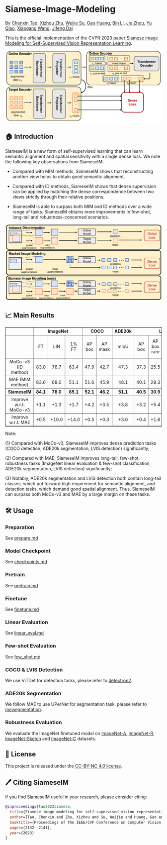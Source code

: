 # Siamese-Image-Modeling

By [Chenxin Tao](https://scholar.google.com/citations?user=sXHFIBkAAAAJ&hl=zh-CN),
[Xizhou Zhu](https://scholar.google.com/citations?user=02RXI00AAAAJ),
[Weijie Su](https://www.weijiesu.com/),
[Gao Huang](http://www.gaohuang.net/),
[Bin Li](http://staff.ustc.edu.cn/~binli/),
[Jie Zhou](https://scholar.google.com/citations?user=6a79aPwAAAAJ&hl=en),
[Yu Qiao](https://scholar.google.com.hk/citations?user=gFtI-8QAAAAJ&hl=en),
[Xiaogang Wang](http://www.ee.cuhk.edu.hk/~xgwang/),
[Jifeng Dai](https://jifengdai.org/)

This is the official implementation of the CVPR 2023 paper [Siamese Image Modeling for Self-Supervised Vision Representation Learning](https://arxiv.org/pdf/2206.01204.pdf).

![SiameseIM-overview](./figs/overview.png)

## 🏠 Introduction

SiameseIM is a new form of self-supervised learning that can learn semantic alignment and spatial sensitivity with a single dense loss. We note the following key observations from SiameseIM:

- Compared with MIM methods, SiameseIM shows that reconstructing another view helps to obtain good semantic alignment.

- Compared with ID methods, SiameseIM shows that dense supervision can be applied by matching the dense correspondence between two views strictly through their relative positions. 

- SiameseIM is able to surpass both MIM and ID methods over a wide range of tasks. SiameseIM obtains more improvements in few-shot, long-tail and robustness-concerned scenarios.


![SiameseIM-comparison](./figs/comparison.png)


## 📈 Main Results

<table border="1" width="100%">
  <tr align="center">
    <th></th>
    <th colspan="3">ImageNet</th>
    <th colspan="2">COCO</th>
    <th>ADE20k</th>
    <th colspan="4">LVIS</th>
    <th colspan="4">Robustness</th>
  </tr>
  <tr align="center">
    <td></td><td>FT</td><td>LIN</td><td>1% FT</td><td>AP box</td><td>AP mask</td><td>mIoU</td><td>AP box</td><td>AP box rare</td><td>AP mask</td><td>AP mask rare</td><td>IN-A top-1</td><td>IN-R top-1</td><td>IN-Sketch top-1</td><td>IN-C 1-mCE</td>
  </tr>
  <tr align="center">
    <td>MoCo-v3 (ID method)</td><td>83.0</td><td>76.7</td><td>63.4</td><td>47.9</td><td>42.7</td><td>47.3</td><td>37.3</td><td>25.5</td><td>35.3</td><td>25.8</td><td>32.4</td><td>49.8</td><td>35.9</td><td>55.4</td>
  </tr>
  <tr align="center">
    <td>MAE (MIM method)</td><td>83.6</td><td>68.0</td><td>51.1</td><td>51.6</td><td>45.9</td><td>48.1</td><td>40.1</td><td>29.3</td><td>38.1</td><td>29.1</td><td>35.9</td><td>48.3</td><td>34.5</td><td>48.3</td>
  </tr>
  <tr align="center">
    <td><b>SiameseIM</b></td><td><b>84.1</b></td><td><b>78.0</b></td><td><b>65.1</b></td><td><b>52.1</b></td><td><b>46.2</b></td><td><b>51.1</b></td><td><b>40.5</b></td><td><b>30.9</b></td><td><b>38.1</b></td><td><b>30.1</b></td><td><b>43.8</b></td><td><b>52.5</b></td><td><b>38.3</b></td><td><b>57.1</b></td>
  </tr>
  <tr align="center">
    <td>Improve w.r.t. MoCo-v3</td><td>+1.1</td><td>+1.3</td><td>+1.7</td><td>+4.2</td><td>+3.5</td><td>+3.8</td><td>+3.2</td><td>+5.4</td><td>+2.8</td><td>+4.3</td><td>+11.4</td><td>+2.7</td><td>+2.4</td><td>+1.7</td>
  </tr>
  <tr align="center">
    <td>Improve w.r.t. MAE</td><td>+0.5</td><td>+10.0</td><td>+14.0</td><td>+0.5</td><td>+0.3</td><td>+3.0</td><td>+0.4</td><td>+1.6</td><td>+0.0</td><td>+1.0</td><td>+7.9</td><td>+4.2</td><td>+3.8</td><td>+8.8</td>
  </tr>
</table>


Note:

(1) Compared with MoCo-v3, SiameseIM improves dense prediction tasks (COCO detection, ADE20k segmentation, LVIS detection) significantly;

(2) Compared with MAE, SiameseIM improves long-tail, few-shot, robustness tasks (ImageNet linear evaluation & few-shot classification, ADE20k segmentation, LVIS detection) significantly;

(3) Notably, ADE20k segmentation and LVIS detection both contain long-tail classes, which put forward high requirement for semantic alignment, and detection tasks, which demand good spatial alignment. Thus, SiameseIM can surpass both MoCo-v3 and MAE by a large margin on these tasks.


## 🛠️ Usage
### Preparation

See [prepare.md](docs/prepare.md)

### Model Checkpoint

See [checkpoints.md](docs/checkpoints.md)

### Pretrain

See [pretrain.md](docs/pretrain.md)

### Finetune

See [finetune.md](docs/finetune.md)

### Linear Evaluation

See [linear_eval.md](docs/linear_eval.md)

### Few-shot Evaluation

See [few_shot.md](docs/few_shot.md)

### COCO & LVIS Detection

We use ViTDet for detection tasks, please refer to [detectron2](https://github.com/facebookresearch/detectron2/tree/main/projects/ViTDet).

### ADE20k Segmentation

We follow MAE to use UPerNet for segmentation task, please refer to [mmsegmentation](https://github.com/open-mmlab/mmsegmentation/tree/main/configs/mae).

### Robustness Evaluation

We evaluate the ImageNet finetuned model on [ImageNet-A](https://github.com/hendrycks/natural-adv-examples), [ImageNet-R](https://github.com/hendrycks/imagenet-r), [ImageNet-Sketch](https://github.com/HaohanWang/ImageNet-Sketch) and [ImageNet-C](https://github.com/hendrycks/robustness) datasets.


## 📃 License

This project is released under the [CC-BY-NC 4.0 license](./LICENSE).

## 🖊️ Citing SiameseIM
If you find SiameseIM useful in your research, please consider citing:
```bibtex
@inproceedings{tao2023siamese,
  title={Siamese image modeling for self-supervised vision representation learning},
  author={Tao, Chenxin and Zhu, Xizhou and Su, Weijie and Huang, Gao and Li, Bin and Zhou, Jie and Qiao, Yu and Wang, Xiaogang and Dai, Jifeng},
  booktitle={Proceedings of the IEEE/CVF Conference on Computer Vision and Pattern Recognition},
  pages={2132--2141},
  year={2023}
}
```